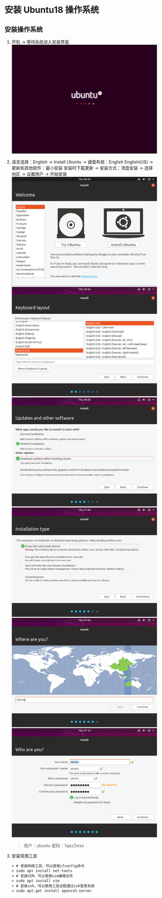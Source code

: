 # 安装 Ubuntu18 操作系统

## 安装操作系统

1.  开机 -> 等待系统进入安装界面<br>
    ![第1步](images/01_1_1.png)<br>
2.  语言选择：English -> Install Ubuntu -> 键盘布局：English English(US) -> 更新和其他软件：最小安装 安装时下载更新 -> 安装方式：清盘安装 -> 选择地区 -> 设置用户 -> 开始安装<br>
    ![第2步-1](images/01_2_1.png)<br>
    ![第2步-2](images/01_2_2.png)<br>
    ![第2步-3](images/01_2_3.png)<br>
    ![第2步-4](images/01_2_4.png)<br>
    ![第2步-5](images/01_2_5.png)<br>
    ![第2步-6](images/01_2_6.png)<br>

    > 用户：ubuntu 密码：1qaz2wsx
3.  安装常用工具

    ```命令
    > # 安装网络工具，可以使用ifconfig命令
    > sudo apt install net-tools 
    > # 安装VIM，可以使用vim编辑文件
    > sudo apt install vim
    > # 安装ssh，可以使用工具远程通过ssh登录系统
    > sudo apt-get install openssh-server
    ```